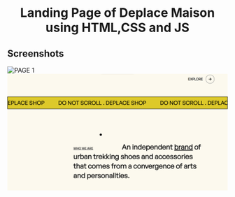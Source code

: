 <h1 align="center">Landing Page of Deplace Maison using HTML,CSS and JS </h1>

<h2>Screenshots</h2>
<img src="./image.png)" alt="PAGE 1"/>
<img src="./image-1.png" alt="PAGE 2" />
